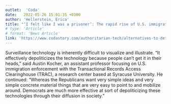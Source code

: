 ```yaml
---
outlet:  'Coda'
date:   2022-05-26 15:01:35 +0300
author: 'Hellerstein, Erica'
title: "‘I felt like I was a prisoner’: The rapid rise of U.S. immigration authorities’ electronic surveillance programs"
# type: 'Article'
# format: 'News Article'
link: 'https://www.codastory.com/authoritarian-tech/alternatives-to-detention-immigration/'
---
```

Surveillance technology is inherently difficult to visualize and illustrate. “It effectively depoliticizes the technology because people can’t get it in their heads,” said Austin Kocher, an assistant professor focusing on U.S. immigration enforcement with the Transactional Records Access Clearinghouse (TRAC), a research center based at Syracuse University. He continued: “Whereas the Republicans want very simple ideas and very simple concrete material things that are very easy to point to and mobilize around. Democrats are much more effective at sort of depoliticizing these technologies through their diffusion in society.”
